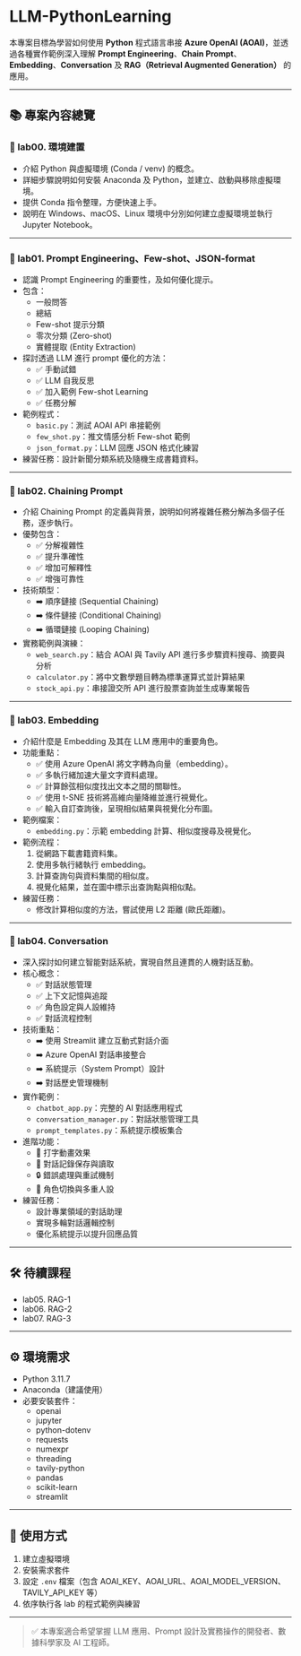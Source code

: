 # LLM-PythonLearning

本專案目標為學習如何使用 **Python** 程式語言串接 **Azure OpenAI (AOAI)**，並透過各種實作範例深入理解 **Prompt Engineering**、**Chain Prompt**、**Embedding**、**Conversation** 及 **RAG（Retrieval Augmented Generation）** 的應用。

---

## 📚 專案內容總覽

### 🔸 lab00. 環境建置
- 介紹 Python 與虛擬環境 (Conda / venv) 的概念。
- 詳細步驟說明如何安裝 Anaconda 及 Python，並建立、啟動與移除虛擬環境。
- 提供 Conda 指令整理，方便快速上手。
- 說明在 Windows、macOS、Linux 環境中分別如何建立虛擬環境並執行 Jupyter Notebook。

---

### 🔸 lab01. Prompt Engineering、Few-shot、JSON-format
- 認識 Prompt Engineering 的重要性，及如何優化提示。
- 包含：
  - 一般問答
  - 總結
  - Few-shot 提示分類
  - 零次分類 (Zero-shot)
  - 實體提取 (Entity Extraction)
- 探討透過 LLM 進行 prompt 優化的方法：
  - ✅ 手動試錯
  - ✅ LLM 自我反思
  - ✅ 加入範例 Few-shot Learning
  - ✅ 任務分解
- 範例程式：
  - `basic.py`：測試 AOAI API 串接範例
  - `few_shot.py`：推文情感分析 Few-shot 範例
  - `json_format.py`：LLM 回應 JSON 格式化練習
- 練習任務：設計新聞分類系統及隨機生成書籍資料。

---

### 🔸 lab02. Chaining Prompt
- 介紹 Chaining Prompt 的定義與背景，說明如何將複雜任務分解為多個子任務，逐步執行。
- 優勢包含：
  - ✅ 分解複雜性
  - ✅ 提升準確性
  - ✅ 增加可解釋性
  - ✅ 增強可靠性
- 技術類型：
  - ➡️ 順序鏈接 (Sequential Chaining)
  - ➡️ 條件鏈接 (Conditional Chaining)
  - ➡️ 循環鏈接 (Looping Chaining)
- 實務範例與演練：
  - `web_search.py`：結合 AOAI 與 Tavily API 進行多步驟資料搜尋、摘要與分析
  - `calculator.py`：將中文數學題目轉為標準運算式並計算結果
  - `stock_api.py`：串接證交所 API 進行股票查詢並生成專業報告

---

### 🔸 lab03. Embedding

- 介紹什麼是 Embedding 及其在 LLM 應用中的重要角色。
- 功能重點：
  - ✅ 使用 Azure OpenAI 將文字轉為向量（embedding）。
  - ✅ 多執行緒加速大量文字資料處理。
  - ✅ 計算餘弦相似度找出文本之間的關聯性。
  - ✅ 使用 t-SNE 技術將高維向量降維並進行視覺化。
  - ✅ 輸入自訂查詢後，呈現相似結果與視覺化分布圖。
- 範例檔案：
  - `embedding.py`：示範 embedding 計算、相似度搜尋及視覺化。
- 範例流程：
  1. 從網路下載書籍資料集。
  2. 使用多執行緒執行 embedding。
  3. 計算查詢句與資料集間的相似度。
  4. 視覺化結果，並在圖中標示出查詢點與相似點。
- 練習任務：
  - 修改計算相似度的方法，嘗試使用 L2 距離 (歐氏距離)。

---

### 🔸 lab04. Conversation
- 深入探討如何建立智能對話系統，實現自然且連貫的人機對話互動。
- 核心概念：
  - ✅ 對話狀態管理
  - ✅ 上下文記憶與追蹤
  - ✅ 角色設定與人設維持
  - ✅ 對話流程控制
- 技術重點：
  - ➡️ 使用 Streamlit 建立互動式對話介面
  - ➡️ Azure OpenAI 對話串接整合
  - ➡️ 系統提示（System Prompt）設計
  - ➡️ 對話歷史管理機制
- 實作範例：
  - `chatbot_app.py`：完整的 AI 對話應用程式
  - `conversation_manager.py`：對話狀態管理工具
  - `prompt_templates.py`：系統提示模板集合
- 進階功能：
  - 🔄 打字動畫效果
  - 💾 對話記錄保存與讀取
  - 🔒 錯誤處理與重試機制
  - 🎯 角色切換與多重人設
- 練習任務：
  - 設計專業領域的對話助理
  - 實現多輪對話邏輯控制
  - 優化系統提示以提升回應品質

---

## 🛠️ 待續課程
- lab05. RAG-1
- lab06. RAG-2
- lab07. RAG-3

---

## ⚙️ 環境需求
- Python 3.11.7
- Anaconda（建議使用）
- 必要安裝套件：
  - openai
  - jupyter
  - python-dotenv
  - requests
  - numexpr
  - threading
  - tavily-python
  - pandas
  - scikit-learn
  - streamlit

---

## 🚀 使用方式
1. 建立虛擬環境
2. 安裝需求套件
3. 設定 `.env` 檔案（包含 AOAI_KEY、AOAI_URL、AOAI_MODEL_VERSION、TAVILY_API_KEY 等）
4. 依序執行各 lab 的程式範例與練習

---

> ✅ 本專案適合希望掌握 LLM 應用、Prompt 設計及實務操作的開發者、數據科學家及 AI 工程師。